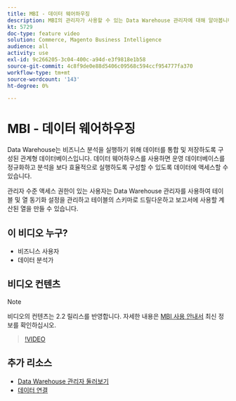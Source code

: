 ```yaml
---
title: MBI - 데이터 웨어하우징
description: MBI의 관리자가 사용할 수 있는 Data Warehouse 관리자에 대해 알아봅니다.
kt: 5729
doc-type: feature video
solution: Commerce, Magento Business Intelligence
audience: all
activity: use
exl-id: 9c266205-3c04-400c-a94d-e3f9818e1b58
source-git-commit: 4c8f9de0e88d5406c09568c594ccf954777fa370
workflow-type: tm+mt
source-wordcount: '143'
ht-degree: 0%

---
```


# MBI - 데이터 웨어하우징

Data Warehouse는 비즈니스 분석을 실행하기 위해 데이터를 통합 및 저장하도록 구성된 관계형 데이터베이스입니다. 데이터 웨어하우스를 사용하면 운영 데이터베이스를 정규화하고 분석을 보다 효율적으로 실행하도록 구성할 수 있도록 데이터에 액세스할 수 있습니다.

관리자 수준 액세스 권한이 있는 사용자는 Data Warehouse 관리자를 사용하여 테이블 및 열 동기화 설정을 관리하고 테이블의 스키마로 드릴다운하고 보고서에 사용할 계산된 열을 만들 수 있습니다.

## 이 비디오 누구?

- 비즈니스 사용자
- 데이터 분석가

## 비디오 컨텐츠

>[!NOTE]
>
>비디오의 컨텐츠는 2.2 릴리스를 반영합니다. 자세한 내용은 [MBI 사용 안내서](https://docs.magento.com/mbi/) 최신 정보를 확인하십시오.

>[!VIDEO](https://video.tv.adobe.com/v/35984?quality=12&learn=on)

## 추가 리소스

- [Data Warehouse 관리자 둘러보기](https://docs.magento.com/mbi/data-analyst/data-warehouse-mgr/tour-dwm.html)
- [데이터 연결](https://docs.magento.com/mbi/data-analyst/importing-data/connecting-data/connecting-data.html)
